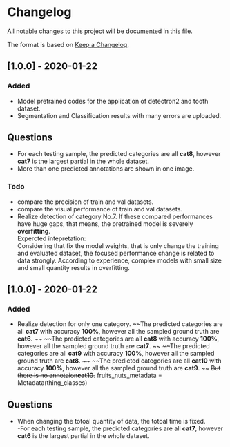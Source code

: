 # Changelog
All notable changes to this project will be documented in this file.

The format is based on [Keep a Changelog](https://keepachangelog.com/en/1.0.0/),


## [1.0.0] - 2020-01-22
### Added
- Model pretrained codes for the application of detectron2 and tooth dataset.
- Segmentation and Classification results with many errors are uploaded.
## Questions
- For each testing sample, the predicted categories are all **cat8**, however **cat7** is  the largest partial in the whole dataset.
- More than one predicted annotations are shown in one image.
### Todo
- compare the precision of train and val datasets.
- compare the visual performance of train and val datasets.
- Realize detection of category No.7.
If these compared performances have huge gaps, that means, the pretrained model is severely **overfitting**.  
Expercted intepretation:  
Considering that fix the model weights, that is only change the training and evaluated dataset, the focused performance change is related to data strongly. According to experience, complex models with small size and small quantity results in overfitting.

## [1.0.0] - 2020-01-22
### Added
- Realize detection for only one category. 
  ~~The predicted categories are all **cat7** with accuracy **100%**, however all the sampled ground truth are **cat6**.  ~~
  ~~The predicted categories are all **cat8** with accuracy **100%**, however all the sampled ground truth are **cat7**.  ~~
  ~~The predicted categories are all **cat9** with accuracy **100%**, however all the sampled ground truth are **cat8**.  ~~
  ~~The predicted categories are all **cat10** with accuracy **100%**, however all the sampled ground truth are **cat9**.  ~~
  ~~But there is no annotaion**cat10**.~~
  fruits_nuts_metadata = Metadata(thing_classes)
## Questions
- When changing the totoal quantity of data, the totoal time is fixed.  
-For each testing sample, the predicted categories are all **cat7**, however **cat6** is the largest partial in the whole dataset.
